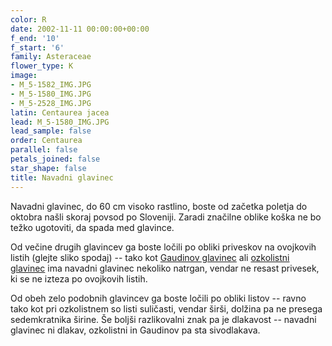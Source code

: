 ```yaml
---
color: R
date: 2002-11-11 00:00:00+00:00
f_end: '10'
f_start: '6'
family: Asteraceae
flower_type: K
image:
- M_5-1582_IMG.JPG
- M_5-1580_IMG.JPG
- M_5-2528_IMG.JPG
latin: Centaurea jacea
lead: M_5-1580_IMG.JPG
lead_sample: false
order: Centaurea
parallel: false
petals_joined: false
star_shape: false
title: Navadni glavinec
---
```

Navadni glavinec, do 60 cm visoko rastlino, boste od začetka poletja do oktobra našli skoraj povsod po Sloveniji. Zaradi značilne oblike koška ne bo težko ugotoviti, da spada med glavince.

Od večine drugih glavincev ga boste ločili po obliki priveskov na ovojkovih listih (glejte sliko spodaj) -- tako kot [Gaudinov glavinec](../centaureagaudinii/) ali [ozkolistni glavinec](../centaureapannonica/) ima navadni glavinec nekoliko natrgan, vendar ne resast privesek, ki se ne izteza po ovojkovih listih.

Od obeh zelo podobnih glavincev ga boste ločili po obliki listov -- ravno tako kot pri ozkolistnem so listi suličasti, vendar širši, dolžina pa ne presega sedemkratnika širine. Še boljši razlikovalni znak pa je dlakavost -- navadni glavinec ni dlakav, ozkolistni in Gaudinov pa sta sivodlakava.
